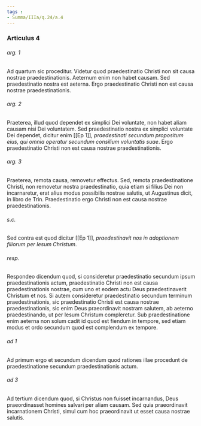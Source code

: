 ```yaml
---
tags : 
- Summa/IIIa/q.24/a.4
---
```


### Articulus 4

###### arg. 1
Ad quartum sic proceditur. Videtur quod praedestinatio Christi non sit causa nostrae praedestinationis. Aeternum enim non habet causam. Sed praedestinatio nostra est aeterna. Ergo praedestinatio Christi non est causa nostrae praedestinationis.

###### arg. 2
Praeterea, illud quod dependet ex simplici Dei voluntate, non habet aliam causam nisi Dei voluntatem. Sed praedestinatio nostra ex simplici voluntate Dei dependet, dicitur enim [[Ep 1]], *praedestinati secundum propositum eius, qui omnia operatur secundum consilium voluntatis suae*. Ergo praedestinatio Christi non est causa nostrae praedestinationis.

###### arg. 3
Praeterea, remota causa, removetur effectus. Sed, remota praedestinatione Christi, non removetur nostra praedestinatio, quia etiam si filius Dei non incarnaretur, erat alius modus possibilis nostrae salutis, ut Augustinus dicit, in libro de Trin. Praedestinatio ergo Christi non est causa nostrae praedestinationis.

###### s.c.
Sed contra est quod dicitur [[Ep 1]], *praedestinavit nos in adoptionem filiorum per Iesum Christum*.

###### resp.
Respondeo dicendum quod, si consideretur praedestinatio secundum ipsum praedestinationis actum, praedestinatio Christi non est causa praedestinationis nostrae, cum uno et eodem actu Deus praedestinaverit Christum et nos. Si autem consideretur praedestinatio secundum terminum praedestinationis, sic praedestinatio Christi est causa nostrae praedestinationis, sic enim Deus praeordinavit nostram salutem, ab aeterno praedestinando, ut per Iesum Christum compleretur. Sub praedestinatione enim aeterna non solum cadit id quod est fiendum in tempore, sed etiam modus et ordo secundum quod est complendum ex tempore.

###### ad 1
Ad primum ergo et secundum dicendum quod rationes illae procedunt de praedestinatione secundum praedestinationis actum.

###### ad 3
Ad tertium dicendum quod, si Christus non fuisset incarnandus, Deus praeordinasset homines salvari per aliam causam. Sed quia praeordinavit incarnationem Christi, simul cum hoc praeordinavit ut esset causa nostrae salutis.

